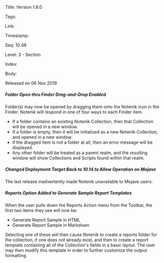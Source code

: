 Title: Version 1.8.0 

Tags:  

Link: 

Timestamp:  

Seq: 10.48 

Level: 3 - Section 

Index:  

Body: 

Released on 06 Nov 2019
 
##### Folder Open thru Finder Drag-and-Drop Enabled

Folder(s) may now be opened by dragging them onto the Notenik icon in the Finder. Notenik will respond in one of four ways to each Finder item. 

* If a folder contains an existing Notenik Collection, then that Collection will be opened in a new window. 
* If a folder is empty, then it will be initialized as a new Notenik Collection, and opened in a new window. 
* if the dragged item is not a folder at all, then an error message will be displayed. 
* Any other folder will be treated as a parent realm, and the resulting window will show Collections and Scripts found within that realm.
 
##### Changed Deployment Target Back to 10.14 to Allow Operation on Mojave

The last release inadvertently made Notenik unavailable to Mojave users. 

 
##### Reports Option Added to Generate Sample Report Templates

When the user pulls down the Reports Action menu from the Toolbar, the first two items they see will now be:

- Generate Report Sample in HTML
- Generate Report Sample in Markdown

Selecting one of these will then cause Notenik to create a reports folder for the collection, if one does not already exist, and then to create a report template containing all of the Collection's fields in a basic layout. The user may then modify this template in order to further customize the output formatting.
